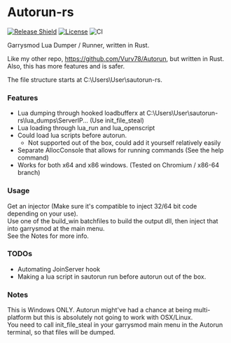 # Autorun-rs
[![Release Shield](https://img.shields.io/github/v/release/Vurv78/Autorun-rs)](https://github.com/Vurv78/Autorun-rs/releases/latest)
[![License](https://img.shields.io/github/license/Vurv78/Autorun-rs?color=red)](https://opensource.org/licenses/Apache-2.0)
![CI](https://github.com/Vurv78/Autorun-rs/workflows/Build/badge.svg)

Garrysmod Lua Dumper / Runner, written in Rust.

Like my other repo, https://github.com/Vurv78/Autorun, but written in Rust.  
Also, this has more features and is safer.

The file structure starts at C:\Users\User\sautorun-rs\.

### Features
* Lua dumping through hooked loadbufferx at C:\Users\User\sautorun-rs\lua_dumps\ServerIP\... (Use init_file_steal)
* Lua loading through lua_run and lua_openscript
* Could load lua scripts before autorun.
  * Not supported out of the box, could add it yourself relatively easily
* Separate AllocConsole that allows for running commands (See the help command)
* Works for both x64 and x86 windows. (Tested on Chromium / x86-64 branch)

### Usage
Get an injector (Make sure it's compatible to inject 32/64 bit code depending on your use).  
Use one of the build_win batchfiles to build the output dll, then inject that into garrysmod at the main menu.  
See the Notes for more info.

### TODOs
* Automating JoinServer hook
* Making a lua script in sautorun run before autorun out of the box.

### Notes
This is Windows ONLY. Autorun might've had a chance at being multi-platform but this is absolutely not going to work with OSX/Linux.  
You need to call init_file_steal in your garrysmod main menu in the Autorun terminal, so that files will be dumped.  
